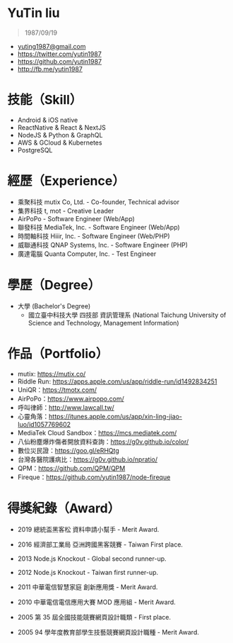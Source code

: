 # YuTin liu

> 1987/09/19

- yuting1987@gmail.com
- https://twitter.com/yutin1987
- https://github.com/yutin1987
- http://fb.me/yutin1987

# 技能（Skill）

- Android & iOS native
- ReactNative & React & NextJS
- NodeJS & Python & GraphQL
- AWS & GCloud & Kubernetes
- PostgreSQL

# 經歷（Experience）
- 乘聚科技 mutix Co, Ltd. - Co-founder, Technical advisor
- 集界科技 t, mot - Creative Leader
- AirPoPo - Software Engineer (Web/App)
- 聯發科技 MediaTek, Inc. - Software Engineer (Web/App)
- 時間軸科技 Hiiir, Inc. - Software Engineer (Web/PHP)
- 威聯通科技 QNAP Systems, Inc. - Software Engineer (PHP)
- 廣達電腦 Quanta Computer, Inc. - Test Engineer

# 學歷（Degree）

- 大學 (Bachelor's Degree)
  - 國立臺中科技大學 四技部 資訊管理系 (National Taichung University of Science and Technology, Management Information)

# 作品（Portfolio）

- mutix: https://mutix.co/
- Riddle Run: https://apps.apple.com/us/app/riddle-run/id1492834251
- UniQR：https://tmotx.com/
- AirPoPo：https://www.airpopo.com/
- 呼叫律師：http://www.lawcall.tw/
- 心靈角落：https://itunes.apple.com/us/app/xin-ling-jiao-luo/id1057769602
- MediaTek Cloud Sandbox：https://mcs.mediatek.com/
- 八仙粉塵爆炸傷者開放資料查詢：https://g0v.github.io/color/
- 數位災民證：https://goo.gl/eRHQtg
- 台灣各醫院護病比：https://g0v.github.io/npratio/
- QPM：https://github.com/QPM/QPM
- Fireque：https://github.com/yutin1987/node-fireque


# 得獎紀錄（Award）

- 2019 總統盃黑客松 資料申請小幫手 - Merit Award.

- 2016 經濟部工業局 亞洲跨國黑客競賽 - Taiwan First place.

- 2013 Node.js Knockout - Global second runner-up.

- 2012 Node.js Knockout - Taiwan first runner-up.

- 2011 中華電信智慧家庭 創新應用獎 - Merit Award.

- 2010 中華電信電信應用大賽 MOD 應用組 - Merit Award.

- 2005 第 35 屆全國技能競賽網頁設計職類 - First place.

- 2005 94 學年度教育部學生技藝競賽網頁設計職種 - Merit Award.
